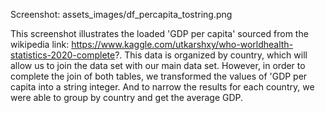 Screenshot: assets_images/df_percapita_tostring.png

This screenshot illustrates the loaded 'GDP per capita' sourced from the wikipedia link: https://www.kaggle.com/utkarshxy/who-worldhealth-statistics-2020-complete?. This data is organized by country, which will allow us to join the data set with our main data set. However, in order to complete the join of both tables, we transformed the values of 'GDP per capita into a string integer. And to narrow the results for each country, we were able to group by country and get the average GDP. 
